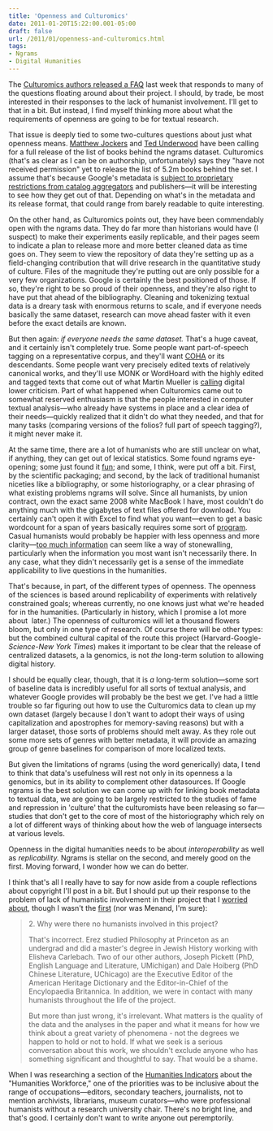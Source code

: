```yaml
---
title: 'Openness and Culturomics'
date: 2011-01-20T15:22:00.001-05:00
draft: false
url: /2011/01/openness-and-culturomics.html
tags: 
- Ngrams
- Digital Humanities
---
```


The [Culturomics authors released a FAQ](http://www.culturomics.org/Resources/faq) last week that responds to many of the questions floating around about their project. I should, by trade, be most interested in their responses to the lack of humanist involvement. I'll get to that in a bit. But instead, I find myself thinking more about what the requirements of openness are going to be for textual research.  
  
  
That issue is deeply tied to some two-cultures questions about just what openness means. [Matthew Jockers](http://www.google.com/url?sa=t&source=web&cd=4&ved=0CC4QFjAD&url=http%3A%2F%2Fwww.stanford.edu%2F%7Emjockers%2Fcgi-bin%2Fdrupal%2Fnode%2F53&ei=v3E0TY7iKML38AaIkKWZCQ&usg=AFQjCNFQ67Tk-aYDaKiSIqB0IxT3vxQ0oQ&sig2=UBhBgb2M7R0qWZZ6h0X25w) and [Ted Underwood](http://www.google.com/url?sa=t&source=web&cd=1&ved=0CBsQFjAA&url=http%3A%2F%2Ftedunderwood.wordpress.com%2F2010%2F12%2F30%2Fhow-to-make-the-google-dataset-work-for-humanists%2F&ei=_XE0Td7CLsOC8gbv5pjaCA&usg=AFQjCNFiyFunLm_48rINAaBxy9DGALBnDw&sig2=SW_KjPslAavYhVs6Q7QvqA) have been calling for a full release of the list of books behind the ngrams dataset. Culturomics (that's as clear as I can be on authorship, unfortunately) says they "have not received permission" yet to release the list of 5.2m books behind the set. I assume that's because Google's metadata is [subject to proprietary restrictions from catalog aggregators](http://sappingattention.blogspot.com/2010/12/todays-times-article.html) and publishers—it will be interesting to see how they get out of that. Depending on what's in the metadata and its release format, that could range from barely readable to quite interesting.  
  
On the other hand, as Culturomics points out, they have been commendably open with the ngrams data. They do far more than historians would have (I suspect) to make their experiments easily replicable, and their pages seem to indicate a plan to release more and more better cleaned data as time goes on. They seem to view the repository of data they're setting up as a field-changing contribution that will drive research in the quantitative study of culture. Files of the magnitude they're putting out are only possible for a very few organizations. Google is certainly the best positioned of those. If so, they're right to be so proud of their openness, and they're also right to have put that ahead of the bibliography. Cleaning and tokenizing textual data is a dreary task with enormous returns to scale, and if everyone needs basically the same dataset, research can move ahead faster with it even before the exact details are known.  
  
But then again: _if everyone needs the same dataset._ That's a huge caveat, and it certainly isn't completely true. Some people want part-of-speech tagging on a representative corpus, and they'll want [COHA](http://www.google.com/url?sa=t&source=web&cd=1&ved=0CBMQFjAA&url=http%3A%2F%2Fcorpus.byu.edu%2Fcoha%2Fcompare-culturomics.asp&ei=hVk3TfX0Koyr8AbR0bHQAw&usg=AFQjCNFuB3oXm33jtu8ZMkVIXu-8dslYIw&sig2=tI5LEqnSrJ4EeJwQYmh9eA) or its descendants. Some people want very precisely edited texts of relatively canonical works, and they'll use MONK or WordHoard with the highly edited and tagged texts that come out of what Martin Mueller is [calling](https://nuconfluence.northwestern.edu/display/%7Emmueller/Repetitions+in+Early+Modern+Drama) digital lower criticism. Part of what happened when Culturomics came out to somewhat reserved enthusiasm is that the people interested in computer textual analysis—who already have systems in place and a clear idea of their needs—quickly realized that it didn't do what they needed, and that for many tasks (comparing versions of the folios? full part of speech tagging?), it might never make it.  
  
At the same time, there are a lot of humanists who are still unclear on what, if anything, they can get out of lexical statistics. Some found ngrams eye-opening; some just found it [fun](http://www.google.com/url?sa=t&source=web&cd=2&ved=0CBwQFjAB&url=http%3A%2F%2Fnataliacecire.blogspot.com%2F2010%2F12%2Fgoogle-books-ngrams-and-number-of-words.html&ei=hmk3TbKPO8Sp8AaQ3aCYBA&usg=AFQjCNHU2BUuBWCEGGC3AorHwrgcfC6sLw&sig2=aYCgSvwRKdWKtVT1_TsZAQ); and some, I think, were put off a bit. First, by the scientific packaging; and second, by the lack of traditional humanist niceties like a bibliography, or some historiography, or a clear phrasing of what existing problems  ngrams will solve. Since all humanists, by union contract, own the exact same 2008 white MacBook I have, most couldn't do anything much with the gigabytes of text files offered for download. You certainly can't open it with Excel to find what you want—even to get a basic wordcount for a span of years basically requires some sort of [program](http://www.princeton.edu/%7Ebschmidt/ngrams.pl). Casual humanists would probably be happier with less openness and more clarity—[too much information](http://blogs.reuters.com/felix-salmon/2010/06/08/how-goldman-deals-with-the-government/) can seem like a way of stonewalling, particularly when the information you most want isn't necessarily there. In any case, what they didn't necessarily get is a sense of the immediate applicability to live questions in the humanities.  
  
That's because, in part, of the different types of openness. The openness of the sciences is based around replicability of experiments with relatively constrained goals; whereas currently, no one knows just what we're headed for in the humanities. (Particularly in history, which I promise a lot more about  later.) The openness of culturomics will let a thousand flowers bloom, but only in one type of research. Of course there will be other types: but the combined cultural capital of the route this project (Harvard-Google-_Science_\-_New York Times_) makes it important to be clear that the release of centralized datasets, a la genomics, is not _the_ long-term solution to allowing digital history.  
  
I should be equally clear, though, that it is _a_ long-term solution—some sort of baseline data is incredibly useful for all sorts of textual analysis, and whatever Google provides will probably be the best we get. I've had a little trouble so far figuring out how to use the Culturomics data to clean up my own dataset (largely because I don't want to adopt their ways of using capitalization and apostrophes for memory-saving reasons) but with a larger dataset, those sorts of problems should melt away. As they role out some more sets of genres with better metadata, it will provide an amazing group of genre baselines for comparison of more localized texts.  
  
But given the limitations of ngrams (using the word generically) data, I tend to think that data's usefulness will rest not only in its openness a la genomics, but in its ability to complement other datasources. If Google ngrams is the best solution we can come up with for linking book metadata to textual data, we are going to be largely restricted to the studies of fame and repression in 'culture' that the culturomists have been releasing so far—studies that don't get to the core of most of the historiography which rely on a lot of different ways of thinking about how the web of language intersects at various levels.  
  
Openness in the digital humanities needs to be about _interoperability_ as well as _replicability._ Ngrams is stellar on the second, and merely good on the first. Moving forward, I wonder how we can do better.  
  
I think that's all I really have to say for now aside from a couple reflections about copyright I'll post in a bit. But I should put up their response to the problem of lack of humanistic involvement in their project that I [worried about](http://sappingattention.blogspot.com/2010/12/missing-humanists.html), though I wasn't the [first](http://www.nytimes.com/2010/12/17/books/17words.html?pagewanted=2) (nor was Menand, I'm sure):  

> 2\. Why were there no humanists involved in this project?  
>   
> That's incorrect. Erez studied Philosophy at Princeton as an undergrad and did a master's degree in Jewish History working with Elisheva Carlebach. Two of our other authors, Joseph Pickett (PhD, English Language and Literature, UMichigan) and Dale Hoiberg (PhD Chinese Literature, UChicago) are the Executive Editor of the American Heritage Dictionary and the Editor-in-Chief of the Encylopaedia Britannica. In addition, we were in contact with many humanists throughout the life of the project.  
>   
> But more than just wrong, it's irrelevant. What matters is the quality of the data and the analyses in the paper and what it means for how we think about a great variety of phenomena - not the degrees we happen to hold or not to hold. If what we seek is a serious conversation about this work, we shouldn't exclude anyone who has something significant and thoughtful to say. That would be a shame.

When I was researching a section of the [Humanities Indicators](http://www.humanitiesindicators.org/) about the "Humanities Workforce," one of the priorities was to be inclusive about the range of occupations—editors, secondary teachers, journalists, not to mention archivists, librarians, museum curators—who were professional humanists without a research university chair. There's no bright line, and that's good. I certainly don't want to write anyone out peremptorily.